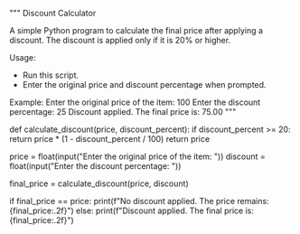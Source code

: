 """
Discount Calculator

A simple Python program to calculate the final price after applying a discount.
The discount is applied only if it is 20% or higher.

Usage:
- Run this script.
- Enter the original price and discount percentage when prompted.

Example:
Enter the original price of the item: 100
Enter the discount percentage: 25
Discount applied. The final price is: 75.00
"""

def calculate_discount(price, discount_percent):
    if discount_percent >= 20:
        return price * (1 - discount_percent / 100)
    return price

price = float(input("Enter the original price of the item: "))
discount = float(input("Enter the discount percentage: "))

final_price = calculate_discount(price, discount)

if final_price == price:
    print(f"No discount applied. The price remains: {final_price:.2f}")
else:
    print(f"Discount applied. The final price is: {final_price:.2f}")
